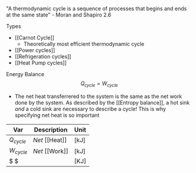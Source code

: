 "A thermodynamic cycle is a sequence of processes that begins and ends at the same state" - Moran and Shapiro 2.6

Types
- [[Carnot Cycle]]
	- Theoretically most efficient thermodynamic cycle
- [[Power cycles]]
- [[Refrigeration cycles]]
- [[Heat Pump cycles]]


Energy Balance
$$Q_{cycle} = W_{cycle}$$
- The net heat transferrered to the system is the same as the net work done by the system. As described by the [[Entropy balance]], a hot sink *and* a cold sink are necessary to describe a cycle! This is why specifying net heat is so important

| Var     | Description | Unit |
| ------- | ----------- | ---- |
| $Q_{cycle}$ | *Net* [[Heat]]  |	[kJ]	|
| $W_{cycle}$ | *Net* [[Work]]  |	[kJ]	|
| $ $ |   | [KJ] 	|